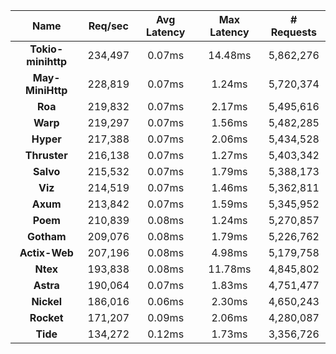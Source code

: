 |   **Name**   |   Req/sec   | Avg Latency | Max Latency |  # Requests |
|:------------:|:-----------:|:-----------:|:-----------:|:-----------:|
|**Tokio-minihttp** |234,497|0.07ms|14.48ms|5,862,276|
|**May-MiniHttp** |228,819|0.07ms|1.24ms|5,720,374|
|**Roa** |219,832|0.07ms|2.17ms|5,495,616|
|**Warp** |219,297|0.07ms|1.56ms|5,482,285|
|**Hyper** |217,388|0.07ms|2.06ms|5,434,528|
|**Thruster** |216,138|0.07ms|1.27ms|5,403,342|
|**Salvo** |215,532|0.07ms|1.79ms|5,388,173|
|**Viz** |214,519|0.07ms|1.46ms|5,362,811|
|**Axum** |213,842|0.07ms|1.59ms|5,345,952|
|**Poem** |210,839|0.08ms|1.24ms|5,270,857|
|**Gotham** |209,076|0.08ms|1.79ms|5,226,762|
|**Actix-Web** |207,196|0.08ms|4.98ms|5,179,758|
|**Ntex** |193,838|0.08ms|11.78ms|4,845,802|
|**Astra** |190,064|0.07ms|1.83ms|4,751,477|
|**Nickel** |186,016|0.06ms|2.30ms|4,650,243|
|**Rocket** |171,207|0.09ms|2.06ms|4,280,087|
|**Tide** |134,272|0.12ms|1.73ms|3,356,726|

